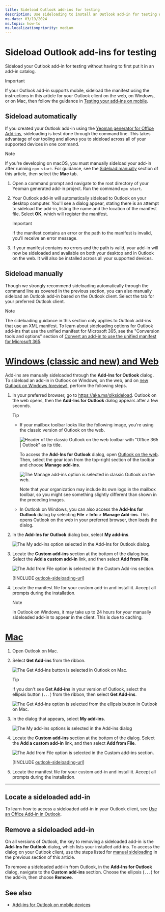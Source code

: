 ```yaml
---
title: Sideload Outlook add-ins for testing
description: Use sideloading to install an Outlook add-in for testing without having to first put it in an add-in catalog.
ms.date: 03/19/2024
ms.topic: how-to
ms.localizationpriority: medium
---
```


# Sideload Outlook add-ins for testing

Sideload your Outlook add-in for testing without having to first put it in an add-in catalog.

> [!IMPORTANT]
> If your Outlook add-in supports mobile, sideload the manifest using the instructions in this article for your Outlook client on the web, on Windows, or on Mac, then follow the guidance in [Testing your add-ins on mobile](outlook-mobile-addins.md#testing-your-add-ins-on-mobile).

## Sideload automatically

If you created your Outlook add-in using the [Yeoman generator for Office Add-ins](../develop/yeoman-generator-overview.md), sideloading is best done through the command line. This takes advantage of our tooling and allows you to sideload across all of your supported devices in one command.

> [!NOTE]
> If you're developing on macOS, you must manually sideload your add-in after running `npm start`. For guidance, see the [Sideload manually](#sideload-manually) section of this article, then select the **Mac** tab.

1. Open a command prompt and navigate to the root directory of your Yeoman generated add-in project. Run the command `npm start`.

1. Your Outlook add-in will automatically sideload to Outlook on your desktop computer. You'll see a dialog appear, stating there is an attempt to sideload the add-in, listing the name and the location of the manifest file. Select **OK**, which will register the manifest.

    > [!IMPORTANT]
    > If the manifest contains an error or the path to the manifest is invalid, you'll receive an error message.

1. If your manifest contains no errors and the path is valid, your add-in will now be sideloaded and available on both your desktop and in Outlook on the web. It will also be installed across all your supported devices.

## Sideload manually

Though we strongly recommend sideloading automatically through the command line as covered in the previous section, you can also manually sideload an Outlook add-in based on the Outlook client. Select the tab for your preferred Outlook client.

> [!NOTE]
> The sideloading guidance in this section only applies to Outlook add-ins that use an XML manifest. To learn about sideloading options for Outlook add-ins that use the unified manifest for Microsoft 365, see the "Conversion tools and options" section of [Convert an add-in to use the unified manifest for Microsoft 365](../develop/convert-xml-to-json-manifest.md#conversion-tools-and-options).

# [Windows (classic and new) and Web](#tab/windows-web)

Add-ins are manually sideloaded through the **Add-Ins for Outlook** dialog. To sideload an add-in in Outlook on Windows, on the web, and on [new Outlook on Windows (preview)](https://support.microsoft.com/office/656bb8d9-5a60-49b2-a98b-ba7822bc7627), perform the following steps.

1. In your preferred browser, go to <https://aka.ms/olksideload>. Outlook on the web opens, then the **Add-Ins for Outlook** dialog appears after a few seconds.

    > [!TIP]
    >
    > - If your mailbox toolbar looks like the following image, you're using the classic version of Outlook on the web.
    >
    >   ![Header of the classic Outlook on the web toolbar with "Office 365 | Outlook" as its title.](../images/outlook-on-the-web-classic-toolbar.png)
    >
    >   To access the **Add-Ins for Outlook** dialog, open [Outlook on the web](https://outlook.office365.com). Then, select the gear icon from the top-right section of the toolbar and choose **Manage add-ins**.
    >
    >   ![The Manage add-ins option is selected in classic Outlook on the web.](../images/outlook-sideload-web-manage-integrations.png)
    >
    >   Note that your organization may include its own logo in the mailbox toolbar, so you might see something slightly different than shown in the preceding images.
    >
    > - In Outlook on Windows, you can also access the **Add-Ins for Outlook** dialog by selecting **File** > **Info** > **Manage Add-ins**. This opens Outlook on the web in your preferred browser, then loads the dialog.

1. In the **Add-Ins for Outlook** dialog box, select **My add-ins**.

    ![The My add-ins option selected in the Add-Ins for Outlook dialog.](../images/outlook-sideload-my-add-ins-owa.png)

1. Locate the **Custom add-ins** section at the bottom of the dialog box. Select the **Add a custom add-in** link, and then select **Add from File**.

    ![The Add from File option is selected in the Custom Add-ins section.](../images/outlook-sideload-custom-add-in.png)

    [!INCLUDE [outlook-sideloading-url](../includes/outlook-sideloading-url.md)]

1. Locate the manifest file for your custom add-in and install it. Accept all prompts during the installation.

    > [!NOTE]
    > In Outlook on Windows, it may take up to 24 hours for your manually sideloaded add-in to appear in the client. This is due to caching.

# [Mac](#tab/mac)

1. Open Outlook on Mac.

1. Select **Get Add-ins** from the ribbon.

    ![The Get Add-ins button is selected in Outlook on Mac.](../images/outlook-sideload-mac-classic.png)

    > [!TIP]
    > If you don't see **Get Add-ins** in your version of Outlook, select the ellipsis button (`...`) from the ribbon, then select **Get Add-ins**.
    >
    > ![The Get Add-ins option is selected from the ellipsis button in Outlook on Mac.](../images/outlook-sideload-new-mac.png)

1. In the dialog that appears, select **My add-ins**.

    ![The My add-ins options is selected in the Add-ins dialog](../images/outlook-sideload-my-add-ins-mac.png)

1. Locate the **Custom add-ins** section at the bottom of the dialog. Select the **Add a custom add-in** link, and then select **Add from File**.

    ![The Add from File option is selected in the Custom add-ins section.](../images/outlook-sideload-custom-add-in-mac.png)

    [!INCLUDE [outlook-sideloading-url](../includes/outlook-sideloading-url.md)]

1. Locate the manifest file for your custom add-in and install it. Accept all prompts during the installation.

---

## Locate a sideloaded add-in

To learn how to access a sideloaded add-in in your Outlook client, see [Use an Office Add-in in Outlook](https://support.microsoft.com/office/1ee261f9-49bf-4ba6-b3e2-2ba7bcab64c8).

## Remove a sideloaded add-in

On all versions of Outlook, the key to removing a sideloaded add-in is the **Add-Ins for Outlook** dialog, which lists your installed add-ins. To access the dialog on your Outlook client, use the steps listed for [manual sideloading](#sideload-manually) in the previous section of this article.

To remove a sideloaded add-in from Outlook, in the **Add-Ins for Outlook** dialog, navigate to the **Custom add-ins** section. Choose the ellipsis (`...`) for the add-in, then choose **Remove**.

## See also

- [Add-ins for Outlook on mobile devices](outlook-mobile-addins.md)
